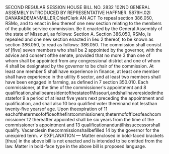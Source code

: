 SECOND REGULAR SESSION
HOUSE BILL NO. 2832
102ND GENERAL ASSEMBLY
INTRODUCED BY REPRESENTATIVE HAFFNER.
5879H.02I DANARADEMANMILLER,ChiefClerk
AN ACT
To repeal section 386.050, RSMo, and to enact in lieu thereof one new section relating to the
members of the public service commission.
Be it enacted by the General Assembly of the state of Missouri, as follows:
Section A. Section 386.050, RSMo, is repealed and one new section enacted in lieu
2 thereof, to be known as section 386.050, to read as follows:
386.050. The commission shall consist of [five] seven members who shall be
2 appointed by the governor, with the advice and consent ofthe senate, provided that no more
3 than one of whom shall be appointed from any congressional district and one of whom
4 shall be designated by the governor to be chair of the commission. At least one member
5 shall have experience in finance, at least one member shall have experience in the utility
6 sector, and at least two members shall have been engaged in farming, as defined in
7 section 350.010. Each commissioner, at the time of the commissioner's appointment and
8 qualification,shallbearesidentofthestateofMissouri,andshallhaveresidedinthestatefor
9 a period of at least five years next preceding the appointment and qualification, and shall also
10 bea qualified voter thereinand not lessthan twenty-five yearsof age. Upon theexpiration of
11 eachofthetermsofofficeofthefirstcommissioners,thetermofofficeofeachcommissioner
12 thereafter appointed shall be six years from the time of the commissioner's appointment and
13 qualificationanduntilhissuccessorshall qualify. Vacanciesin thecommissionshallbefilled
14 by the governor for the unexpired term.
✔
EXPLANATION — Matter enclosed in bold-faced brackets [thus] in the above bill is not enacted and is
intended to be omitted from the law. Matter in bold-face type in the above bill is proposed language.